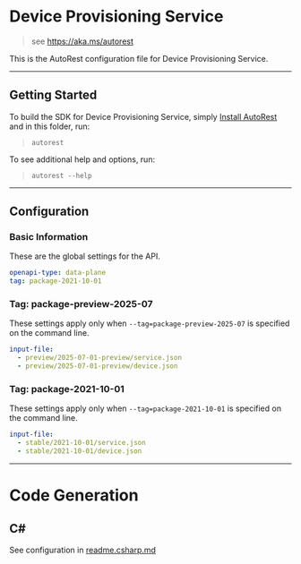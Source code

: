 # Device Provisioning Service

> see https://aka.ms/autorest

This is the AutoRest configuration file for Device Provisioning Service.

---

## Getting Started

To build the SDK for Device Provisioning Service, simply [Install AutoRest](https://aka.ms/autorest/install) and in this folder, run:

> `autorest`

To see additional help and options, run:

> `autorest --help`

---

## Configuration

### Basic Information

These are the global settings for the API.

``` yaml
openapi-type: data-plane
tag: package-2021-10-01
```

### Tag: package-preview-2025-07

These settings apply only when `--tag=package-preview-2025-07` is specified on the command line.

```yaml $(tag) == 'package-preview-2025-07'
input-file:
  - preview/2025-07-01-preview/service.json
  - preview/2025-07-01-preview/device.json
```

### Tag: package-2021-10-01

These settings apply only when `--tag=package-2021-10-01` is specified on the command line.

```yaml $(tag) == 'package-2021-10-01'
input-file:
  - stable/2021-10-01/service.json
  - stable/2021-10-01/device.json
```
---

# Code Generation

## C#

See configuration in [readme.csharp.md](./readme.csharp.md)
